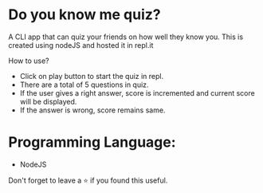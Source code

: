 


# Do you know me quiz?

A CLI app that can quiz your friends on how well they know you. This is created using nodeJS and hosted it in repl.it

How to use?<br>
- Click on play button to start the quiz in repl. <br>
- There are a total of 5 questions in quiz. <br>
- If the user gives a right answer, score is incremented and current score will be displayed.<br>
- If the answer is wrong, score remains same.<br>




# Programming Language:


-   NodeJS

Don't forget to leave a  ⭐  if you found this useful.

